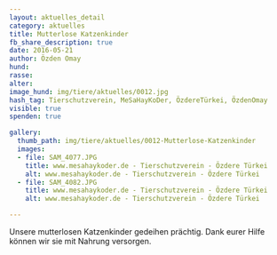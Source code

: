 ```yaml
---
layout: aktuelles_detail
category: aktuelles
title: Mutterlose Katzenkinder
fb_share_description: true
date: 2016-05-21
author: Özden Omay
hund:
rasse:
alter:
image_hund: img/tiere/aktuelles/0012.jpg
hash_tag: Tierschutzverein, MeSaHayKoDer, ÖzdereTürkei, ÖzdenOmay
visible: true
spenden: true

gallery:
  thumb_path: img/tiere/aktuelles/0012-Mutterlose-Katzenkinder
  images:
  - file: SAM_4077.JPG
    title: www.mesahaykoder.de - Tierschutzverein - Özdere Türkei
    alt: www.mesahaykoder.de - Tierschutzverein - Özdere Türkei
  - file: SAM_4082.JPG
    title: www.mesahaykoder.de - Tierschutzverein - Özdere Türkei
    alt: www.mesahaykoder.de - Tierschutzverein - Özdere Türkei

---
```


Unsere mutterlosen Katzenkinder gedeihen prächtig. Dank eurer Hilfe können wir sie mit Nahrung versorgen.
